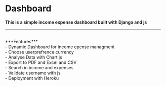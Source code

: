 # Dashboard
**This is a simple income expense dashboard built with Django and js**
<hr>
<br>
 ***Features***  <br>
- Dynamic Dashboard for income epense managment <br>
- Choose userprefrence currency <br>
- Analyse Data with Chart js <br>
- Export to PDF and Excel and CSV <br>
- Search in income and expenses <br>
- Validate username with js <br>
- Deployment with Heroku <br>
